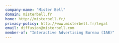 ```yaml
---
company-name: "Mister Bell"
domain: misterbell.fr
home: http://misterbell.fr/
privacy-policy: http://www.misterbell.fr/legal
email: diffusion@misterbell.com
member-of: "Interactive Advertising Bureau (IAB)"
---
```




